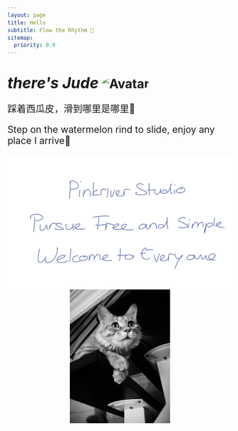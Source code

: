 ```yaml
---
layout: page
title: Hello
subtitle: Flow the Rhythm 👻
sitemap:
  priority: 0.9
---
```

 
<h1> <font style="font-weight: 500, bold; font-style: italic; font-size: 1.2em;">there's Jude  </font><img src="https://avatars.githubusercontent.com/u/50662650?v=4" alt="Avatar" style="border-radius:50%; width:55px; display:inline;">   </h1>
<p style="font-size: 1.5em">
	踩着西瓜皮，滑到哪里是哪里🍉 
</p>
<p style="font-size: 1.5em">
	Step on the watermelon rind to slide, enjoy any place I arrive🍉 	
</p>
<p>
	<div class="row" align="center">
	<img src="https://raw.githubusercontent.com/PinkR1ver/ImageHosting/90fc7de607087218ec32dba6a0205517343f7678/Home/pinkr1ver.svg" alt="PinkR1ver Studio" align="left" width="auto" height="300">
	<img src="https://github.com/PinkR1ver/ImageHosting/blob/main/Home/Maoqiu.jpg?raw=true" alt="Maoqiu"  width="auto" height="300">
	</div>
</p>